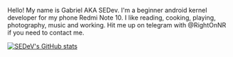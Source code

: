 Hello! My name is Gabriel AKA SEDev.
I'm a beginner android kernel developer for my phone Redmi Note 10.
I like reading, cooking, playing, photography, music and working.
Hit me up on telegram with @RightOnNR if you need to contact me.

[![SEDeV's GitHub stats](https://github-readme-stats.vercel.app/api?username=SED3V&show_icons=true&theme=vision-friendly-dark)](https://github.com/anuraghazra/github-readme-stats)
<!---
SED3V/SED3V is a ✨ special ✨ repository because its `README.md` (this file) appears on your GitHub profile.
You can click the Preview link to take a look at your changes.
--->
